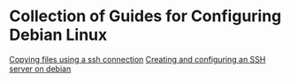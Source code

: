 # Collection of Guides for Configuring Debian Linux

[Copying files using a ssh connection](./copying-files-ssh.html)
[Creating and configuring an SSH server on debian](./create-ssh-server.html)
